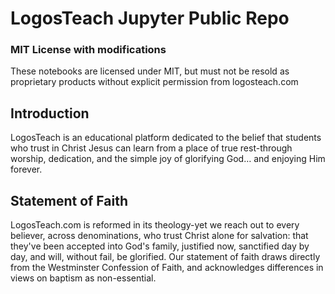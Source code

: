 # LogosTeach Jupyter Public Repo

### MIT License with modifications

These notebooks are licensed under MIT, but must not be resold as proprietary products without explicit permission from logosteach.com

## Introduction 

LogosTeach is an educational platform dedicated to the belief that students who trust in Christ Jesus can learn from a place of true rest-through worship, dedication, and the simple joy of glorifying God… and enjoying Him forever.

## Statement of Faith 

LogosTeach.com is reformed in its theology-yet we reach out to every believer, across denominations, who trust Christ alone for salvation: that they've been accepted into God's family, justified now, sanctified day by day, and will, without fail, be glorified. Our statement of faith draws directly from the Westminster Confession of Faith, and acknowledges differences in views on baptism as non-essential.
